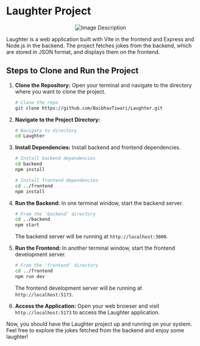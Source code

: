 
# Laughter Project

<div align="center">
  <img src="https://github.com/BaibhavTiwari/Laughter/assets/75496387/cb40d181-d277-4463-88db-2768b59088fa" alt="Image Description">
</div>


Laughter is a web application built with Vite in the frontend and Express and Node.js in the backend. The project fetches jokes from the backend, which are stored in JSON format, and displays them on the frontend.

## Steps to Clone and Run the Project

1. **Clone the Repository:**
   Open your terminal and navigate to the directory where you want to clone the project.

   ```bash
   # Clone the repo
   git clone https://github.com/BaibhavTiwari/Laughter.git
   ```

2. **Navigate to the Project Directory:**

   ```bash
   # Navigate to directory
   cd Laughter
   ```

3. **Install Dependencies:**
   Install backend and frontend dependencies.

   ```bash
   # Install backend dependencies
   cd backend
   npm install

   # Install frontend dependencies
   cd ../frontend
   npm install
   ```

4. **Run the Backend:**
   In one terminal window, start the backend server.

   ```bash
   # From the 'backend' directory
   cd ../backend
   npm start
   ```

   The backend server will be running at `http://localhost:3000`.

5. **Run the Frontend:**
   In another terminal window, start the frontend development server.

   ```bash
   # From the 'frontend' directory
   cd ../frontend
   npm run dev
   ```

   The frontend development server will be running at `http://localhost:5173`.

6. **Access the Application:**
   Open your web browser and visit `http://localhost:5173` to access the Laughter application.

Now, you should have the Laughter project up and running on your system. Feel free to explore the jokes fetched from the backend and enjoy some laughter!
